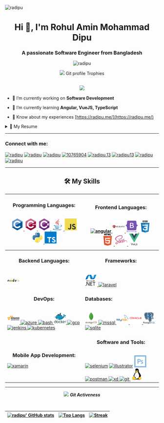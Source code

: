 <p align="left"> <img src="https://radipu.me/images/Do%20Something%20Great.jpeg" alt="radipu" /> </p>

<h1 align="center">Hi 👋, I'm Rohul Amin Mohammad Dipu</h1>
<h3 align="center">A passionate Software Engineer from Bangladesh</h3>

<p align="center"> <img src="https://komarev.com/ghpvc/?username=radipu&label=Profile%20views&color=0e75b6&style=flat" alt="radipu" /> </p>

<div align="center">
<p align="center"><img src="https://media.giphy.com/media/QaMcXSekUWx7aogAUr/giphy.gif" width="30" />&nbsp;Git profile Trophies</p><br>
<img src="https://github-profile-trophy.vercel.app/?username=radipu&theme=juicyfresh&no-bg=true" />
</div>


<!--<p align="left"> <a href="https://facebook.com/radipu13" target="_blank"><img src="https://img.shields.io/twitter/follow/radipu?logo=twitter&style=for-the-badge" alt="radipu" /></a> </p>-->

- 🔭 I’m currently working on **Software Development**

- 🌱 I’m currently learning **Angular, VueJS, TypeScript**

- 📄 Know about my experiences [https://radipu.me/](https://radipu.me/)

<details>
  <summary>📃 My Resume</summary>


## Experience

<img align="right" src="https://img.shields.io/badge/Xamarin%20Forms-3498DB?logo=xamarin&logoColor=white" />
<img align="right" src="https://img.shields.io/badge/SQL%20Server-CC2927?logo=microsoft-sql-server&logoColor=white" />
<img align="right" src="https://img.shields.io/badge/AWS-%23FF9900.svg?style=badge&logo=amazon-aws&logoColor=white" />
<img align="right" src="https://img.shields.io/badge/javascript-%23323330.svg?style=badge&logo=javascript&logoColor=%23F7DF1E" />
<img align="right" src="https://img.shields.io/badge/css3-%231572B6.svg?style=badge&logo=css3&logoColor=white" />
<img align="right" src="https://img.shields.io/badge/html5-%23E34F26.svg?style=badge&logo=html5&logoColor=white" />
<img align="right" src="https://img.shields.io/badge/MySQL-green?&logo=mysql" />
<img align="right" src="https://img.shields.io/badge/laravel-%23FF2D20.svg?style=badge&logo=laravel&logoColor=white" />
<img align="right" src="https://img.shields.io/badge/Github-181717?logo=github&logoColor=white" />

- 👨‍💻 **Software Engineer**\
📆 Jan 25, 2022 - present\
📍 **CureTech** - Dhaka, Bangladesh
  
<img align="right" src="https://img.shields.io/badge/Slack-4A154B?logo=slack&logoColor=white" />
<img align="right" src="https://img.shields.io/badge/MySQL-green?&logo=mysql" />
<img align="right" src="https://img.shields.io/badge/Github-181717?logo=github&logoColor=white" />
<img align="right" src="https://img.shields.io/badge/.NET-5C2D91?&logo=.net&logoColor=white" />
<img align="right" src="https://img.shields.io/badge/C Sharp-239120?logo=c-sharp&logoColor=white" />
<img align="right" src="https://img.shields.io/badge/DevExpress-FF5722?style=badge&logo=devexpress&logoColor=black" />

- 👨‍💻 **Software Engineer**\
📆 Aug 1, 2021 - Jan 24, 2022\
📍 **Ginilab Limited** - Sunderland, UK

<img align="right" src="https://img.shields.io/badge/SQL%20Server-CC2927?logo=microsoft-sql-server&logoColor=white" />
<img align="right" src="https://img.shields.io/badge/javascript-%23323330.svg?style=badge&logo=javascript&logoColor=%23F7DF1E" />
<img align="right" src="https://img.shields.io/badge/Github-181717?logo=github&logoColor=white" />
<img align="right" src="https://img.shields.io/badge/.NET%20Core-5C2D91?style=badge&logo=.net&logoColor=white" />
<img align="right" src="https://img.shields.io/badge/C Sharp-239120?logo=c-sharp&logoColor=white" />
<img align="right" src="https://img.shields.io/badge/css3-1572B6?logo=css3&logoColor=white" />
<img align="right" src="https://img.shields.io/badge/bootstrap-563D7C?logo=bootstrap&logoColor=white" />

- 👨‍💻 **Software Engineer**\
📆 Feb 4, 2021 - Jun 25, 2021\
📍 **OurEdu** - Dhaka, Bangladesh

 ## Projects At A Glance
  
|S/N| Project Name | Technologies  | Company  |
| :---: | :---     |  :---      |  :---      |
|1| Taja Bajar ([Live](https://tajabajar.com)) | ![laravel](https://img.shields.io/badge/laravel-%23FF2D20.svg?style=badge&logo=laravel&logoColor=white) ![mysql](https://img.shields.io/badge/MySQL-green?&logo=mysql) ![aws](https://img.shields.io/badge/AWS-%23FF9900.svg?style=badge&logo=amazon-aws&logoColor=white) | CureTech |
|2| EZCar ([Live](https://ezcar.sale)) | ![laravel](https://img.shields.io/badge/laravel-%23FF2D20.svg?style=badge&logo=laravel&logoColor=white) ![bootstrap](https://img.shields.io/badge/bootstrap-563D7C?logo=bootstrap&logoColor=white) ![mysql](https://img.shields.io/badge/MySQL-green?&logo=mysql) | CureTech |
|3| FN ([Live](https://farianur.com))  | ![html](https://img.shields.io/badge/html5-%23E34F26.svg?style=badge&logo=html5&logoColor=white) ![css](https://img.shields.io/badge/css3-%231572B6.svg?style=badge&logo=css3&logoColor=white) ![javascript](https://img.shields.io/badge/javascript-%23323330.svg?style=badge&logo=javascript&logoColor=%23F7DF1E) | CureTech |
|4| Restaurant Management System  | ![devexpress](https://img.shields.io/badge/DevExpress-FF5722?style=badge&logo=devexpress&logoColor=black) ![csharp](https://img.shields.io/badge/CSharp-239120?logo=c-sharp&logoColor=white) ![.net](https://img.shields.io/badge/.NET-5C2D91?&logo=.net&logoColor=white) ![github](https://img.shields.io/badge/Github-181717?logo=github&logoColor=white) ![mysql](https://img.shields.io/badge/MySQL-green?&logo=mysql) ![slack](https://img.shields.io/badge/Slack-4A154B?logo=slack&logoColor=white) | Ginilab |
|5| Account Management System | ![bootstrap](https://img.shields.io/badge/bootstrap-563D7C?logo=bootstrap&logoColor=white) ![css](https://img.shields.io/badge/css3-1572B6?logo=css3&logoColor=white) ![csharp](https://img.shields.io/badge/CSharp-239120?logo=c-sharp&logoColor=white") ![.netcore](https://img.shields.io/badge/.NET%20Core-5C2D91?style=badge&logo=.net&logoColor=white) ![github](https://img.shields.io/badge/Github-181717?logo=github&logoColor=white) ![javascript](https://img.shields.io/badge/javascript-%23323330.svg?style=badge&logo=javascript&logoColor=%23F7DF1E) ![sqlserver](https://img.shields.io/badge/SQL%20Server-CC2927?logo=microsoft-sql-server&logoColor=white") | OurEdu |
|6| Library Management System | ![bootstrap](https://img.shields.io/badge/bootstrap-563D7C?logo=bootstrap&logoColor=white) ![css](https://img.shields.io/badge/css3-1572B6?logo=css3&logoColor=white) ![csharp](https://img.shields.io/badge/CSharp-239120?logo=c-sharp&logoColor=white") ![.netcore](https://img.shields.io/badge/.NET%20Core-5C2D91?style=badge&logo=.net&logoColor=white) ![github](https://img.shields.io/badge/Github-181717?logo=github&logoColor=white) ![javascript](https://img.shields.io/badge/javascript-%23323330.svg?style=badge&logo=javascript&logoColor=%23F7DF1E) ![sqlserver](https://img.shields.io/badge/SQL%20Server-CC2927?logo=microsoft-sql-server&logoColor=white") | Personal |
|7| Personal Portfolio Website ([Live](https://radipu.me)) | ![html](https://img.shields.io/badge/html5-%23E34F26.svg?style=badge&logo=html5&logoColor=white) ![css](https://img.shields.io/badge/css3-1572B6?logo=css3&logoColor=white) ![javascript](https://img.shields.io/badge/javascript-%23323330.svg?style=badge&logo=javascript&logoColor=%23F7DF1E) ![github](https://img.shields.io/badge/Github-181717?logo=github&logoColor=white) | Personal |
|8| Personal Graphics Design Website ([Live](https://graphics.radipu.me)) | ![html](https://img.shields.io/badge/html5-%23E34F26.svg?style=badge&logo=html5&logoColor=white) ![css](https://img.shields.io/badge/css3-1572B6?logo=css3&logoColor=white) ![javascript](https://img.shields.io/badge/javascript-%23323330.svg?style=badge&logo=javascript&logoColor=%23F7DF1E) ![github](https://img.shields.io/badge/Github-181717?logo=github&logoColor=white) | Personal |
  
 ## Education

- 📖 **Bachelor of Science in Computer Science and Engineering**
  
<!--## Skills

<img align="right" src="https://img.shields.io/badge/(My)SQL-4479A1?logo=mysql&logoColor=white" />
<img align="right" src="https://img.shields.io/badge/BASH-4EAA25?logo=gnu-bash&logoColor=white" />
<img align="right" src="https://img.shields.io/badge/PHP-777BB4?logo=php&logoColor=white" />
<img align="right" src="https://img.shields.io/badge/Go-00ADD8?logo=go&logoColor=white" />
<img align="right" src="https://img.shields.io/badge/Python-3776AB?logo=python&logoColor=white" />
<img align="right" src="https://img.shields.io/badge/C Sharp-239120?logo=c-sharp&logoColor=white" />
<img align="right" src="https://img.shields.io/badge/C++-00599C?logo=c%2B%2B&logoColor=white" />
<img align="right" src="https://img.shields.io/badge/C-A8B9CC?logo=c&logoColor=white" />

**Programming**

<img align="right" src="https://img.shields.io/badge/Arch-1793D1?logo=arch-linux&logoColor=white" />
<img align="right" src="https://img.shields.io/badge/Fedora-294172?logo=fedora&logoColor=white" />
<img align="right" src="https://img.shields.io/badge/Debian-A81D33?logo=debian&logoColor=white" />
<img align="right" src="https://img.shields.io/badge/Ubuntu-E95420?logo=ubuntu&logoColor=white" />
<img align="right" src="https://img.shields.io/badge/Windows-0078D6?logo=windows&logoColor=white" />

**Operating Systems**

<img align="right" src="https://img.shields.io/badge/English-B2-blue?logo=data:image/svg%2bxml;base64,PHN2ZyB4bWxucz0iaHR0cDovL3d3dy53My5vcmcvMjAwMC9zdmciIGlkPSJmbGFnLWljb24tY3NzLWdiLWVuZyIgdmlld0JveD0iMCAwIDY0MCA0ODAiPgogIDxwYXRoIGZpbGw9IiNmZmYiIGQ9Ik0wIDBoNjQwdjQ4MEgweiIvPgogIDxwYXRoIGZpbGw9IiNjZTExMjQiIGQ9Ik0yODEuNiAwaDc2Ljh2NDgwaC03Ni44eiIvPgogIDxwYXRoIGZpbGw9IiNjZTExMjQiIGQ9Ik0wIDIwMS42aDY0MHY3Ni44SDB6Ii8+Cjwvc3ZnPgo=" />
<img align="right" src="https://img.shields.io/badge/Italian-mother tongue-green?logo=data:image/svg%2bxml;base64,PHN2ZyB4bWxucz0iaHR0cDovL3d3dy53My5vcmcvMjAwMC9zdmciIGlkPSJmbGFnLWljb24tY3NzLWl0IiB2aWV3Qm94PSIwIDAgNjQwIDQ4MCI+DQogIDxnIGZpbGwtcnVsZT0iZXZlbm9kZCIgc3Ryb2tlLXdpZHRoPSIxcHQiPg0KICAgIDxwYXRoIGZpbGw9IiNmZmYiIGQ9Ik0wIDBoNjQwdjQ4MEgweiIvPg0KICAgIDxwYXRoIGZpbGw9IiMwMDkyNDYiIGQ9Ik0wIDBoMjEzLjN2NDgwSDB6Ii8+DQogICAgPHBhdGggZmlsbD0iI2NlMmIzNyIgZD0iTTQyNi43IDBINjQwdjQ4MEg0MjYuN3oiLz4NCiAgPC9nPg0KPC9zdmc+" />

-->

</details>

---
<h3 align="left">Connect with me:</h3>
<p align="left">
<a href="https://dev.to/radipu" target="blank"><img align="center" src="https://cdn.jsdelivr.net/npm/simple-icons@3.0.1/icons/dev-dot-to.svg" alt="radipu" height="30" width="40" /></a>
<a href="https://twitter.com/radipu" target="blank"><img align="center" src="https://raw.githubusercontent.com/rahuldkjain/github-profile-readme-generator/master/src/images/icons/Social/twitter.svg" alt="radipu" height="30" width="40" /></a>
<a href="https://linkedin.com/in/radipu" target="blank"><img align="center" src="https://raw.githubusercontent.com/rahuldkjain/github-profile-readme-generator/master/src/images/icons/Social/linked-in-alt.svg" alt="radipu" height="30" width="40" /></a>
<a href="https://stackoverflow.com/users/10765904" target="blank"><img align="center" src="https://raw.githubusercontent.com/rahuldkjain/github-profile-readme-generator/master/src/images/icons/Social/stack-overflow.svg" alt="10765904" height="30" width="40" /></a>
<a href="https://fb.com/radipu.13" target="blank"><img align="center" src="https://raw.githubusercontent.com/rahuldkjain/github-profile-readme-generator/master/src/images/icons/Social/facebook.svg" alt="radipu.13" height="30" width="40" /></a>
<a href="https://instagram.com/radipu13" target="blank"><img align="center" src="https://raw.githubusercontent.com/rahuldkjain/github-profile-readme-generator/master/src/images/icons/Social/instagram.svg" alt="radipu13" height="30" width="40" /></a>
<a href="https://www.behance.net/radipu" target="blank"><img align="center" src="https://raw.githubusercontent.com/rahuldkjain/github-profile-readme-generator/master/src/images/icons/Social/behance.svg" alt="radipu" height="30" width="40" /></a>
<a href="https://www.hackerrank.com/radipu" target="blank"><img align="center" src="https://raw.githubusercontent.com/rahuldkjain/github-profile-readme-generator/master/src/images/icons/Social/hackerrank.svg" alt="radipu" height="30" width="40" /></a>
</p>

---
## <p align="center"> 🛠️ My Skills </p>
|<h3 align="ceter">Programming Languages:</h3><br><a href="https://www.cprogramming.com/" target="_blank"> <img src="https://raw.githubusercontent.com/devicons/devicon/master/icons/c/c-original.svg" alt="c" width="40" height="40"/> <a href="https://www.w3schools.com/cpp/" target="_blank"> <img src="https://raw.githubusercontent.com/devicons/devicon/master/icons/cplusplus/cplusplus-original.svg" alt="cplusplus" width="40" height="40"/> <a href="https://www.w3schools.com/cs/" target="_blank"> <img src="https://raw.githubusercontent.com/devicons/devicon/master/icons/csharp/csharp-original.svg" alt="csharp" width="40" height="40"/> <a href="https://www.java.com" target="_blank"> <img src="https://raw.githubusercontent.com/devicons/devicon/master/icons/java/java-original.svg" alt="java" width="40" height="40"/> </a> <a href="https://developer.mozilla.org/en-US/docs/Web/JavaScript" target="_blank"> <img src="https://raw.githubusercontent.com/devicons/devicon/master/icons/javascript/javascript-original.svg" alt="javascript" width="40" height="40"/> <a href="https://www.python.org" target="_blank"> <img src="https://raw.githubusercontent.com/devicons/devicon/master/icons/python/python-original.svg" alt="python" width="40" height="40"/> </a> <a href="https://www.typescriptlang.org/" target="_blank"> <img src="https://raw.githubusercontent.com/devicons/devicon/master/icons/typescript/typescript-original.svg" alt="typescript" width="40" height="40"/> </a></p> |<h3 align="center">Frontend Languages:</h3> <br> <a href="https://angular.io" target="_blank"> <img src="https://angular.io/assets/images/logos/angular/angular.svg" alt="angular" width="40" height="40"/> </a> <a href="https://angular.io" target="_blank"> <img src="https://raw.githubusercontent.com/devicons/devicon/master/icons/angularjs/angularjs-original-wordmark.svg" alt="angularjs" width="40" height="40"/> </a> <a href="https://getbootstrap.com" target="_blank"> <img src="https://raw.githubusercontent.com/devicons/devicon/master/icons/bootstrap/bootstrap-plain-wordmark.svg" alt="bootstrap" width="40" height="40"/> </a> <a href="https://www.w3schools.com/css/" target="_blank"> <img src="https://raw.githubusercontent.com/devicons/devicon/master/icons/css3/css3-original-wordmark.svg" alt="css3" width="40" height="40"/> </a> <a href="https://www.w3.org/html/" target="_blank"> <img src="https://raw.githubusercontent.com/devicons/devicon/master/icons/html5/html5-original-wordmark.svg" alt="html5" width="40" height="40"/> </a> <a href="https://sass-lang.com" target="_blank"> <img src="https://raw.githubusercontent.com/devicons/devicon/master/icons/sass/sass-original.svg" alt="sass" width="40" height="40"/> </a> <a href="https://vuejs.org/" target="_blank"> <img src="https://raw.githubusercontent.com/devicons/devicon/master/icons/vuejs/vuejs-original-wordmark.svg" alt="vuejs" width="40" height="40"/> </a> |
|--- | --- |
|<h3 align="center">Backend Languages:</h3> <br> <a href="https://nodejs.org" target="_blank"> <img src="https://raw.githubusercontent.com/devicons/devicon/master/icons/nodejs/nodejs-original-wordmark.svg" alt="nodejs" width="40" height="40"/> </a> |<h3 align="center">Frameworks:</h3><br> <a href="https://dotnet.microsoft.com/" target="_blank"> <img src="https://raw.githubusercontent.com/devicons/devicon/master/icons/dot-net/dot-net-original-wordmark.svg" alt="dotnet" width="40" height="40"/> </a><a href="https://laravel.com/" target="_blank"> <img src="https://laravel.com/img/logomark.min.svg" alt="laravel" width="40" height="40"/> </a>  |
|<h3 align="center">DevOps:</h3> <br> <a href="https://aws.amazon.com" target="_blank"> <img src="https://raw.githubusercontent.com/devicons/devicon/master/icons/amazonwebservices/amazonwebservices-original-wordmark.svg" alt="aws" width="40" height="40"/> </a> <a href="https://azure.microsoft.com/en-in/" target="_blank"> <img src="https://www.vectorlogo.zone/logos/microsoft_azure/microsoft_azure-icon.svg" alt="azure" width="40" height="40"/> </a> <a href="https://www.gnu.org/software/bash/" target="_blank"> <img src="https://www.vectorlogo.zone/logos/gnu_bash/gnu_bash-icon.svg" alt="bash" width="40" height="40"/> </a> <a href="https://www.docker.com/" target="_blank"> <img src="https://raw.githubusercontent.com/devicons/devicon/master/icons/docker/docker-original-wordmark.svg" alt="docker" width="40" height="40"/> </a> <a href="https://cloud.google.com" target="_blank"> <img src="https://www.vectorlogo.zone/logos/google_cloud/google_cloud-icon.svg" alt="gcp" width="40" height="40"/> </a> <a href="https://www.jenkins.io" target="_blank"> <img src="https://www.vectorlogo.zone/logos/jenkins/jenkins-icon.svg" alt="jenkins" width="40" height="40"/> </a> <a href="https://kubernetes.io" target="_blank"> <img src="https://www.vectorlogo.zone/logos/kubernetes/kubernetes-icon.svg" alt="kubernetes" width="40" height="40"/> </a> |<h3 align="left">Databases:</h3><br> <a href="https://www.mongodb.com/" target="_blank"> <img src="https://raw.githubusercontent.com/devicons/devicon/master/icons/mongodb/mongodb-original-wordmark.svg" alt="mongodb" width="40" height="40"/> </a> <a href="https://www.microsoft.com/en-us/sql-server" target="_blank"> <img src="https://www.svgrepo.com/show/303229/microsoft-sql-server-logo.svg" alt="mssql" width="40" height="40"/> </a> <a href="https://www.mysql.com/" target="_blank"> <img src="https://raw.githubusercontent.com/devicons/devicon/master/icons/mysql/mysql-original-wordmark.svg" alt="mysql" width="40" height="40"/> </a> <a href="https://www.oracle.com/" target="_blank"> <img src="https://raw.githubusercontent.com/devicons/devicon/master/icons/oracle/oracle-original.svg" alt="oracle" width="40" height="40"/> </a> <a href="https://www.postgresql.org" target="_blank"> <img src="https://raw.githubusercontent.com/devicons/devicon/master/icons/postgresql/postgresql-original-wordmark.svg" alt="postgresql" width="40" height="40"/> </a> <a href="https://www.sqlite.org/" target="_blank"> <img src="https://www.vectorlogo.zone/logos/sqlite/sqlite-icon.svg" alt="sqlite" width="40" height="40"/> </a> |
|<h3 align="center">Mobile App Development:</h3> <be> <a href="https://dotnet.microsoft.com/apps/xamarin" target="_blank"> <img src="https://raw.githubusercontent.com/detain/svg-logos/780f25886640cef088af994181646db2f6b1a3f8/svg/xamarin.svg" alt="xamarin" width="40" height="40"/> </a> |<h3 align="center">Software and Tools:</h3><br> <a href="https://www.selenium.dev" target="_blank"> <img src="https://raw.githubusercontent.com/detain/svg-logos/780f25886640cef088af994181646db2f6b1a3f8/svg/selenium-logo.svg" alt="selenium" width="40" height="40"/></a> <a href="https://www.adobe.com/in/products/illustrator.html" target="_blank"> <img src="https://www.vectorlogo.zone/logos/adobe_illustrator/adobe_illustrator-icon.svg" alt="illustrator" width="40" height="40"/></a>   <a href="https://www.photoshop.com/en" target="_blank"> <img src="https://raw.githubusercontent.com/devicons/devicon/master/icons/photoshop/photoshop-line.svg" alt="photoshop" width="40" height="40"/> </a> <a href="https://postman.com" target="_blank"> <img src="https://www.vectorlogo.zone/logos/getpostman/getpostman-icon.svg" alt="postman" width="40" height="40"/> </a> <a href="https://www.adobe.com/products/xd.html" target="_blank"> <img src="https://cdn.worldvectorlogo.com/logos/adobe-xd.svg" alt="xd" width="40" height="40"/> </a> <a href="https://git-scm.com/" target="_blank"> <img src="https://www.vectorlogo.zone/logos/git-scm/git-scm-icon.svg" alt="git" width="40" height="40"/> </a> <a href="https://www.linux.org/" target="_blank"> <img src="https://raw.githubusercontent.com/devicons/devicon/master/icons/linux/linux-original.svg" alt="linux" width="40" height="40"/> </a>  |
<!--<h3 align="left">Programming Languages:</h3>
<p align="left"> <a href="https://www.cprogramming.com/" target="_blank"> <img src="https://raw.githubusercontent.com/devicons/devicon/master/icons/c/c-original.svg" alt="c" width="40" height="40"/>
  <a href="https://www.w3schools.com/cpp/" target="_blank"> <img src="https://raw.githubusercontent.com/devicons/devicon/master/icons/cplusplus/cplusplus-original.svg" alt="cplusplus" width="40" height="40"/>
    <a href="https://www.w3schools.com/cs/" target="_blank"> <img src="https://raw.githubusercontent.com/devicons/devicon/master/icons/csharp/csharp-original.svg" alt="csharp" width="40" height="40"/>
      <a href="https://www.java.com" target="_blank"> <img src="https://raw.githubusercontent.com/devicons/devicon/master/icons/java/java-original.svg" alt="java" width="40" height="40"/> </a>
      <a href="https://developer.mozilla.org/en-US/docs/Web/JavaScript" target="_blank"> <img src="https://raw.githubusercontent.com/devicons/devicon/master/icons/javascript/javascript-original.svg" alt="javascript" width="40" height="40"/>
      <a href="https://www.python.org" target="_blank"> <img src="https://raw.githubusercontent.com/devicons/devicon/master/icons/python/python-original.svg" alt="python" width="40" height="40"/> </a>
      <a href="https://www.typescriptlang.org/" target="_blank"> <img src="https://raw.githubusercontent.com/devicons/devicon/master/icons/typescript/typescript-original.svg" alt="typescript" width="40" height="40"/> </a></p>

<h3 align="left">Frontend Languages:</h3>
<p align="left"> <a href="https://angular.io" target="_blank"> <img src="https://angular.io/assets/images/logos/angular/angular.svg" alt="angular" width="40" height="40"/> </a>
      <a href="https://angular.io" target="_blank"> <img src="https://raw.githubusercontent.com/devicons/devicon/master/icons/angularjs/angularjs-original-wordmark.svg" alt="angularjs" width="40" height="40"/> </a>
  <a href="https://getbootstrap.com" target="_blank"> <img src="https://raw.githubusercontent.com/devicons/devicon/master/icons/bootstrap/bootstrap-plain-wordmark.svg" alt="bootstrap" width="40" height="40"/> </a>
  <a href="https://www.w3schools.com/css/" target="_blank"> <img src="https://raw.githubusercontent.com/devicons/devicon/master/icons/css3/css3-original-wordmark.svg" alt="css3" width="40" height="40"/> </a>
  <a href="https://www.w3.org/html/" target="_blank"> <img src="https://raw.githubusercontent.com/devicons/devicon/master/icons/html5/html5-original-wordmark.svg" alt="html5" width="40" height="40"/> </a>
  <a href="https://sass-lang.com" target="_blank"> <img src="https://raw.githubusercontent.com/devicons/devicon/master/icons/sass/sass-original.svg" alt="sass" width="40" height="40"/> </a>
  <a href="https://vuejs.org/" target="_blank"> <img src="https://raw.githubusercontent.com/devicons/devicon/master/icons/vuejs/vuejs-original-wordmark.svg" alt="vuejs" width="40" height="40"/> </a></p>

<h3 align="left">Backend Languages:</h3>
<p align="left"> <a href="https://nodejs.org" target="_blank"> <img src="https://raw.githubusercontent.com/devicons/devicon/master/icons/nodejs/nodejs-original-wordmark.svg" alt="nodejs" width="40" height="40"/> </a></p>

<h3 align="left">Frameworks:</h3>
<p align="left"> <a href="https://dotnet.microsoft.com/" target="_blank"> <img src="https://raw.githubusercontent.com/devicons/devicon/master/icons/dot-net/dot-net-original-wordmark.svg" alt="dotnet" width="40" height="40"/> </a>
  <a href="https://laravel.com/" target="_blank"> <img src="https://laravel.com/img/logomark.min.svg" alt="laravel" width="40" height="40"/> </a></p>

<h3 align="left">DevOps:</h3>
<p align="left"> <a href="https://aws.amazon.com" target="_blank"> <img src="https://raw.githubusercontent.com/devicons/devicon/master/icons/amazonwebservices/amazonwebservices-original-wordmark.svg" alt="aws" width="40" height="40"/> </a>
  <a href="https://azure.microsoft.com/en-in/" target="_blank"> <img src="https://www.vectorlogo.zone/logos/microsoft_azure/microsoft_azure-icon.svg" alt="azure" width="40" height="40"/> </a>
  <a href="https://www.gnu.org/software/bash/" target="_blank"> <img src="https://www.vectorlogo.zone/logos/gnu_bash/gnu_bash-icon.svg" alt="bash" width="40" height="40"/> </a>
  <a href="https://www.docker.com/" target="_blank"> <img src="https://raw.githubusercontent.com/devicons/devicon/master/icons/docker/docker-original-wordmark.svg" alt="docker" width="40" height="40"/> </a>
  <a href="https://cloud.google.com" target="_blank"> <img src="https://www.vectorlogo.zone/logos/google_cloud/google_cloud-icon.svg" alt="gcp" width="40" height="40"/> </a>
  <a href="https://www.jenkins.io" target="_blank"> <img src="https://www.vectorlogo.zone/logos/jenkins/jenkins-icon.svg" alt="jenkins" width="40" height="40"/> </a>
  <a href="https://kubernetes.io" target="_blank"> <img src="https://www.vectorlogo.zone/logos/kubernetes/kubernetes-icon.svg" alt="kubernetes" width="40" height="40"/> </a> </a></p>

<h3 align="left">Databases:</h3>
<p align="left"> <a href="https://www.mongodb.com/" target="_blank"> <img src="https://raw.githubusercontent.com/devicons/devicon/master/icons/mongodb/mongodb-original-wordmark.svg" alt="mongodb" width="40" height="40"/> </a>
  <a href="https://www.microsoft.com/en-us/sql-server" target="_blank"> <img src="https://www.svgrepo.com/show/303229/microsoft-sql-server-logo.svg" alt="mssql" width="40" height="40"/> </a>
  <a href="https://www.mysql.com/" target="_blank"> <img src="https://raw.githubusercontent.com/devicons/devicon/master/icons/mysql/mysql-original-wordmark.svg" alt="mysql" width="40" height="40"/> </a>
  <a href="https://www.oracle.com/" target="_blank"> <img src="https://raw.githubusercontent.com/devicons/devicon/master/icons/oracle/oracle-original.svg" alt="oracle" width="40" height="40"/> </a>
  <a href="https://www.postgresql.org" target="_blank"> <img src="https://raw.githubusercontent.com/devicons/devicon/master/icons/postgresql/postgresql-original-wordmark.svg" alt="postgresql" width="40" height="40"/> </a> </a>
    <a href="https://www.sqlite.org/" target="_blank"> <img src="https://www.vectorlogo.zone/logos/sqlite/sqlite-icon.svg" alt="sqlite" width="40" height="40"/> </a></p>

<h3 align="left">Mobile App Development:</h3>
<p align="left"> <a href="https://dotnet.microsoft.com/apps/xamarin" target="_blank"> <img src="https://raw.githubusercontent.com/detain/svg-logos/780f25886640cef088af994181646db2f6b1a3f8/svg/xamarin.svg" alt="xamarin" width="40" height="40"/> </a></p>

<h3 align="left">Software and Tools:</h3>
<p align="left"> <a href="https://www.selenium.dev" target="_blank"> <img src="https://raw.githubusercontent.com/detain/svg-logos/780f25886640cef088af994181646db2f6b1a3f8/svg/selenium-logo.svg" alt="selenium" width="40" height="40"/>
  <a href="https://www.adobe.com/in/products/illustrator.html" target="_blank"> <img src="https://www.vectorlogo.zone/logos/adobe_illustrator/adobe_illustrator-icon.svg" alt="illustrator" width="40" height="40"/> </a> </a> 
  <a href="https://www.photoshop.com/en" target="_blank"> <img src="https://raw.githubusercontent.com/devicons/devicon/master/icons/photoshop/photoshop-line.svg" alt="photoshop" width="40" height="40"/> </a>
  <a href="https://postman.com" target="_blank"> <img src="https://www.vectorlogo.zone/logos/getpostman/getpostman-icon.svg" alt="postman" width="40" height="40"/> </a>
  <a href="https://www.adobe.com/products/xd.html" target="_blank"> <img src="https://cdn.worldvectorlogo.com/logos/adobe-xd.svg" alt="xd" width="40" height="40"/> </a>
  <a href="https://git-scm.com/" target="_blank"> <img src="https://www.vectorlogo.zone/logos/git-scm/git-scm-icon.svg" alt="git" width="40" height="40"/> </a>
  <a href="https://www.linux.org/" target="_blank"> <img src="https://raw.githubusercontent.com/devicons/devicon/master/icons/linux/linux-original.svg" alt="linux" width="40" height="40"/> </a> </p>-->

---

<!--<p align="center"><img src="https://media.giphy.com/media/W5eoZHPpUx9sapR0eu/giphy.gif" width="30px" alt="Git"/>&nbsp;<i><b>Git Activeness</b></i></p>-->
<p align="center"><img src="https://media.giphy.com/media/W5eoZHPpUx9sapR0eu/giphy.gif" width="30" />&nbsp;<i><b>Git Activeness</b></i></p><br>
<!--<p><img align="center" src="https://github-readme-stats.vercel.app/api/top-langs?username=radipu&show_icons=true&locale=en&bg_color=0d1117&text_color=ffffff&layout=compact"
    alt="radipu" bg_color=#808080/></p>

<br>

<p>&nbsp;<img align="center" src="https://github-readme-stats.vercel.app/api?username=radipu&show_icons=true&locale=en&theme=chartreuse-dark" alt="ovi" width="410" /></p>

<br>

<p><img align="center" src="https://github-readme-streak-stats.herokuapp.com/?user=radipu&theme=dark&background=0d1117&date_format=M%20j%5B%2C%20Y%5D" alt="radipu" /></p>-->

[![radipu' GitHub stats](https://github-readme-stats.vercel.app/api/top-langs?username=radipu&show_icons=true&locale=en&bg_color=0d1117&text_color=ffffff&layout=compact)](https://github.com/radipu) | [![Top Langs](https://github-readme-stats.vercel.app/api?username=radipu&show_icons=true&locale=en&theme=chartreuse-dark)](https://github.com/radipu) | [![Streak](https://github-readme-streak-stats.herokuapp.com/?user=radipu&theme=dark&background=0d1117&date_format=M%20j%5B%2C%20Y%5D)](https://github.com/radipu)
| ----------- | ------------ | ------------ |
